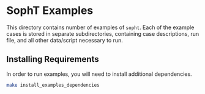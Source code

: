 # SophT Examples

This directory contains number of examples of `sopht`.
Each of the example cases is stored in separate subdirectories, containing case descriptions, run file, and all other data/script necessary to run.

## Installing Requirements
In order to run examples, you will need to install additional dependencies.

```bash
make install_examples_dependencies
``` 
